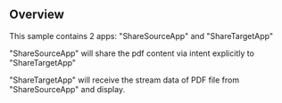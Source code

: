 ## Overview

This sample contains 2 apps: "ShareSourceApp" and "ShareTargetApp"

"ShareSourceApp" will share the pdf content via intent explicitly to "ShareTargetApp"

"ShareTargetApp" will receive the stream data of PDF file from "ShareSourceApp" and display.


